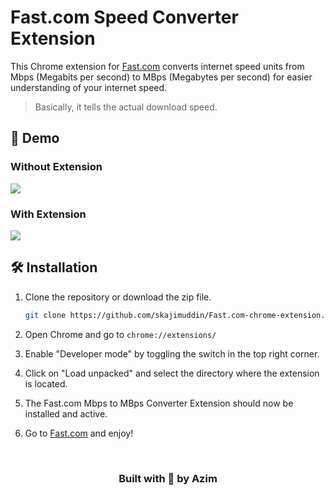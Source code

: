 # Fast.com Speed Converter Extension

This Chrome extension for [Fast.com](https://fast.com/) converts internet speed units from Mbps (Megabits per second) to MBps (Megabytes per second) for easier understanding of your internet speed.

> Basically, it tells the actual download speed.
 
## 📸 Demo

### Without Extension

![](assets/without.png)

### With Extension

![](assets/with.png)

## 🛠️ Installation

1. Clone the repository or download the zip file.
   ```bash
   git clone https://github.com/skajimuddin/Fast.com-chrome-extension.git
   ```
   
2. Open Chrome and go to `chrome://extensions/`

3. Enable "Developer mode" by toggling the switch in the top right corner.

4. Click on "Load unpacked" and select the directory where the extension is located.

5. The Fast.com Mbps to MBps Converter Extension should now be installed and active.

6. Go to [Fast.com](https://fast.com/) and enjoy! 

<br/>
<div align= "center">
<h3>Built with 🤍 by Azim</h3>
</div>
